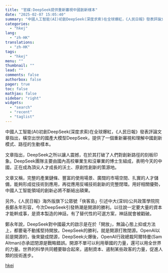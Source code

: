 ```yaml
---
title: "官媒:DeepSeek提供重新審視中國創新樣本"
date: "2025-02-07 15:05:40"
summary: "中國人工智能(AI)初創DeepSeek(深度求索)在全球爆紅，《人民日報》發表評論文章指出，橫空出..."
categories:
  - "hkej"
lang:
  - "zh-HK"
translations:
  - "zh-HK"
tags:
  - "hkej"
menu: ""
thumbnail: ""
lead: ""
comments: false
authorbox: false
pager: true
toc: false
mathjax: false
sidebar: "right"
widgets:
  - "search"
  - "recent"
  - "taglist"
---
```


中國人工智能(AI)初創DeepSeek(深度求索)在全球爆紅，《人民日報》發表評論文章指出，橫空出世的國產大模型DeepSeek，提供了一個重新審視和理解中國創新模式、路徑的生動樣本。

文章指出，DeepSeek之所以讓人震撼，在於其打破了人們對創新路徑的刻板印象。DeepSeek團隊主要由國內高校畢業生和沒畢業的博士生組成，表明今天的中國，正在成為頂尖人才成長的沃土、原創性創新的策源地。

文章又稱，完整的產業鏈條、豐富的使用場景、廣闊的市場空間、扎實的人才儲備，能夠形成從技術到應用，再從應用反哺技術創新的完整閉環。用好相關優勢，中國人工智能領域的創新必將不斷結出碩果。

另外，《人民日報》海外版旗下公眾號「俠客島」引述中大(深圳)公共政策學院院長鄭永年形容，今次DeepSeek引發熱潮是開源的勝利。以往說一定要大量的資本才能幹成事，是資本製造的神話，有了替代性的可選方案，神話就會被戳破。

鄭永年說，DeepSeek對中國最大的啟示是在於「開放」，無論心態上抑或方法上，都要毫不動搖堅持開放。DeepSeek的勝利，就是開源打敗閉源。OpenAI以前是開源的，後來變成閉源，DeepSeek火爆後，OpenAI行政總裁阿爾特曼(Sam Altman)亦承認閉源是戰略錯誤。開源不單可以利用舉國的力量，還可以用全世界的力量。世界的科學共同體要聯合起來，遏制資本、遏制某些政客的力量，促進人類的技術進步。

[hkej](https://www2.hkej.com/instantnews/china/article/3995099/%E5%AE%98%E5%AA%92%3ADeepSeek%E6%8F%90%E4%BE%9B%E9%87%8D%E6%96%B0%E5%AF%A9%E8%A6%96%E4%B8%AD%E5%9C%8B%E5%89%B5%E6%96%B0%E6%A8%A3%E6%9C%AC)
